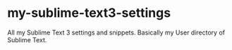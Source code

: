 my-sublime-text3-settings
=========================

All my Sublime Text 3 settings and snippets. Basically my User directory of Sublime Text.
